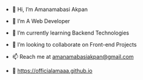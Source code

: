 - 👋 Hi, I’m Amanamabasi Akpan
- 👀 I’m A Web Developer

- 🌱 I’m currently learning Backend Technologies

- 💞️ I’m looking to collaborate on Front-end Projects

- 📫 Reach me at amanamabasiakpan@gmail.com
- 👀 https://officialamaaa.github.io



